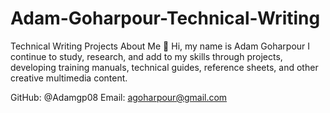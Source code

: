# Adam-Goharpour-Technical-Writing
Technical Writing Projects
About Me
👋 Hi, my name is Adam Goharpour
I continue to study, research, and add to my skills through projects, developing training manuals, technical guides, reference sheets, and other creative multimedia content.




GitHub: @Adamgp08
Email: agoharpour@gmail.com
